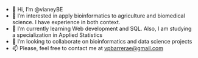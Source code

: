 - 👋 Hi, I’m @vianeyBE
- 👀 I’m interested in apply bioinformatics to agriculture and biomedical science. I have experience in both context.
- 🌱 I’m currently learning Web development and SQL. Also, I am studying a specialization in Applied Statistics  
- 💞️ I’m looking to collaborate on bioinformatics and data science projects 
- 📫 Please, feel free to contact me at vpbarrerae@gmail.com 

<!---
vianeyBE/vianeyBE is a ✨ special ✨ repository because its `README.md` (this file) appears on your GitHub profile.
You can click the Preview link to take a look at your changes.
--->
